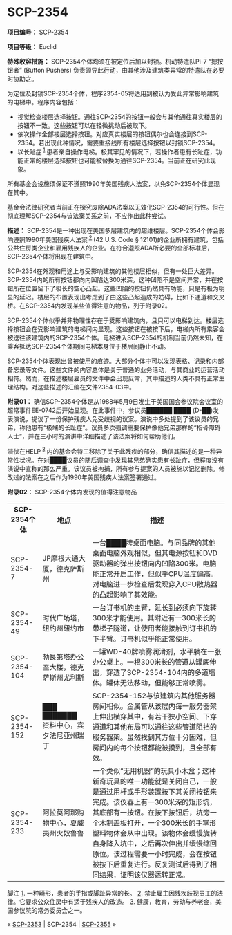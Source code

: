 # SCP-2354
                        


**项目编号：** SCP-2354

**项目等级：** Euclid

**特殊收容措施：** SCP-2354个体均须在被定位后加以封锁。机动特遣队Pi-7 “摁按钮者” (Button Pushers) 负责领导此行动，由其他涉及建筑类异常的特遣队在必要时协助之。

为定位及封锁SCP-2354个体，程序2354-05将适用到被认为受此异常影响建筑的电梯中。程序内容包括：

- 视觉检查楼层选择按钮。通往SCP-2354的按钮一般会与其他通往真实楼层的按钮不一致。这些按钮可以在轻微挑动后被取下。
- 依次操作全部楼层选择按钮。对应真实楼层的按钮偶尔也会连接到SCP-2354。若出现此种情况，需要重接线所有楼层选择按钮以封锁SCP-2354。
- 以长趾症<sup class='footnoteref'>
 <a shape='rect' class='footnoteref' id='footnoteref-1' href='javascript:;' onclick='WIKIDOT.page.utils.scrollToReference(&apos;footnote-1&apos;)'>1</a>
</sup>患者亲自操作电梯。极其罕见的情况下，若操作者患有长趾症，功能正常的楼层选择按钮也可能被替换为通往SCP-2354。当前正在研究此现象。

所有基金会设施须保证不遵照1990年美国残疾人法案，以免SCP-2354个体显现在其中。

基金会法律研究者当前正在探究废除ADA法案以无效化SCP-2354的可行性。但在彻底理解SCP-2354与该法案关系之前，不应作出此种尝试。

**描述：** SCP-2354是一种出现在美国多层建筑内的超维楼层。SCP-2354个体会影响遵照1990年美国残疾人法案<sup class='footnoteref'>
 <a shape='rect' class='footnoteref' id='footnoteref-2' href='javascript:;' onclick='WIKIDOT.page.utils.scrollToReference(&apos;footnote-2&apos;)'>2</a>
</sup>(42 U.S. Code § 12101)的企业所拥有建筑，包括公共住房类企业和雇用残疾人的企业。在符合遵照ADA所必要的全部标准后，SCP-2354个体将出现在建筑中。

SCP-2354在外观和用途上与受影响建筑的其他楼层相似，但有一处巨大差异。SCP-2354内的所有按钮都向内凹陷达300米深。这种凹陷不是空间异常，并在按钮所在位置留下了极长的空心凸起。这些凹陷的按钮仍然具有功能，只是有极为明显的延迟。楼层的布置表现出考虑到了由这些凸起造成的妨碍，比如下通道和交叉桥。在SCP-2354内发现某些值得注意的物品，列于附录02。

SCP-2354个体似乎并非物理性存在于受影响建筑内，且只可以电梯到达。楼层选择按钮会在受影响建筑的电梯间内显现。这些按钮在被按下后，电梯内所有乘客会被送往该建筑内的SCP-2354个体。电梯进入SCP-2354的机制当前仍然未知，在乘客抵达SCP-2354个体期间电梯本身位于楼层间静止不动。

SCP-2354个体表现出曾被使用的痕迹。大部分个体中可以发现表格、记录和内部备忘录等文件。这些文件的内容总体是关于普通的业务活动，与其商业的运营活动相符。然而，在描述楼层雇员的文件中会出现反常，其中描述的人类不具有正常生理结构。对这些描述的汇编在文件2354-03中。

**附录01：** 确信SCP-2354个体是从1988年5月9日发生于美国国会参议院会议室的超常事件EE-0742后开始显现。在此事件中，参议员██████ ████ (D-██)发表演说，提议了一份保护残疾人免受歧视的议案。演说中多处提到了该议员的兄弟，称他患有“极端的长趾症”。议员多次强调需要保护像他兄弟那样的“指骨障碍人士”，并在三小时的演讲中详细描述了该法案将如何帮助他们。

潜伏在HELP<sup class='footnoteref'>
 <a shape='rect' class='footnoteref' id='footnoteref-3' href='javascript:;' onclick='WIKIDOT.page.utils.scrollToReference(&apos;footnote-3&apos;)'>3</a>
</sup>内的基金会特工移除了关于此残疾的部分，确信其描述的是一种异常性状况。在对████议员的随后调查中发现其兄弟确实患有长趾症，但程度没有演说中宣称的那么严重。该议员被拘捕，所有参与提案的人员被施以记忆删除。修改过的法案在之后作为1990年美国残疾人法案签署通过。

**附录02：** SCP-2354个体内发现的值得注意物品

<table class='wiki-content-table'>
 <tr>
  <th colspan='1' rowspan='1'>SCP-2354&#20010;&#20307;</th>
  <th colspan='1' rowspan='1'>&#22320;&#28857;</th>
  <th colspan='1' rowspan='1'>&#25551;&#36848;</th>
 </tr>
 <tr>
  <td colspan='1' rowspan='1'>SCP-2354-7</td>
  <td colspan='1' rowspan='1'>JP&#25705;&#26681;&#22823;&#36890;&#22823;&#21414;&#65292;&#24503;&#20811;&#33832;&#26031;&#24030;</td>
  <td colspan='1' rowspan='1'>&#19968;&#21488;&#9608;&#9608;&#9608;&#9608;&#29260;&#26700;&#38754;&#30005;&#33041;&#12290;&#19982;&#21516;&#21697;&#29260;&#30340;&#20854;&#20182;&#26700;&#38754;&#30005;&#33041;&#22806;&#35266;&#30456;&#20284;&#65292;&#20294;&#20854;&#30005;&#28304;&#25353;&#38062;&#21644;DVD&#39537;&#21160;&#22120;&#30340;&#24377;&#20986;&#25353;&#38062;&#21521;&#20869;&#20985;&#38519;300&#31859;&#12290;&#30005;&#33041;&#33021;&#27491;&#24120;&#24320;&#21551;&#24037;&#20316;&#65292;&#20294;&#20284;&#20046;CPU&#28201;&#24230;&#20559;&#39640;&#12290;&#23545;&#30005;&#33041;&#36827;&#19968;&#27493;&#26816;&#26597;&#21518;&#21457;&#29616;&#31359;&#20837;CPU&#25955;&#28909;&#22120;&#30340;&#20984;&#36215;&#24433;&#21709;&#20102;&#20854;&#25928;&#33021;&#12290;</td>
 </tr>
 <tr>
  <td colspan='1' rowspan='1'>SCP-2354-49</td>
  <td colspan='1' rowspan='1'>&#26102;&#20195;&#24191;&#22330;&#22612;&#65292;&#32445;&#32422;&#24030;&#32445;&#32422;&#24066;</td>
  <td colspan='1' rowspan='1'>&#19968;&#21488;&#35746;&#20070;&#26426;&#30340;&#20027;&#33218;&#65292;&#24310;&#38271;&#21040;&#24517;&#39035;&#21521;&#19979;&#26059;&#36716;300&#31859;&#25165;&#33021;&#20351;&#29992;&#12290;&#20854;&#38468;&#36817;&#26377;&#19968;300&#31859;&#38271;&#30340;&#24102;&#26799;&#23376;&#38567;&#36947;&#65292;&#35753;&#20351;&#29992;&#32773;&#33021;&#25509;&#35302;&#21040;&#35746;&#20070;&#26426;&#30340;&#19979;&#21322;&#33218;&#12290;&#35746;&#20070;&#26426;&#20284;&#20046;&#33021;&#27491;&#24120;&#20351;&#29992;&#12290;</td>
 </tr>
 <tr>
  <td colspan='1' rowspan='1'>SCP-2354-104</td>
  <td colspan='1' rowspan='1'>&#21187;&#33390;&#31532;&#22612;&#21150;&#20844;&#23460;&#22823;&#27004;&#65292;&#24503;&#20811;&#33832;&#26031;&#24030;&#23588;&#21033;&#26031;</td>
  <td colspan='1' rowspan='1'>&#19968;&#32592;WD-40&#29260;&#21943;&#38654;&#28070;&#28369;&#21058;&#65292;&#27700;&#24179;&#36538;&#22312;&#19968;&#24352;&#21150;&#20844;&#26700;&#19978;&#12290;&#19968;&#26681;300&#31859;&#38271;&#30340;&#31649;&#36947;&#20174;&#32592;&#24213;&#20280;&#20986;&#65292;&#31359;&#36879;&#20102;SCP-2354-104&#20869;&#30340;&#22810;&#36947;&#22681;&#20307;&#12290;&#32592;&#20307;&#26080;&#27861;&#31227;&#21160;&#65292;&#20294;&#33021;&#22815;&#27491;&#24120;&#21943;&#38654;&#12290;</td>
 </tr>
 <tr>
  <td colspan='1' rowspan='1'>SCP-2354-152</td>
  <td colspan='1' rowspan='1'>&#9608;&#9608;&#9608; &#9608;&#9608;&#9608;&#9608;&#9608;&#9608;&#9608; &#36164;&#26009;&#20013;&#24515;&#65292;&#23486;&#22805;&#27861;&#23612;&#20122;&#24030;&#29790;&#19969;</td>
  <td colspan='1' rowspan='1'>SCP-2354-152&#19982;&#35813;&#24314;&#31569;&#20869;&#20854;&#20182;&#26381;&#21153;&#22120;&#25151;&#38388;&#30456;&#20284;&#12290;&#37329;&#23646;&#31649;&#20174;&#35813;&#23618;&#20869;&#27599;&#19968;&#26381;&#21153;&#22120;&#26550;&#19978;&#20280;&#20986;&#27178;&#31359;&#20854;&#20013;&#65292;&#26377;&#33509;&#24178;&#29421;&#23567;&#31354;&#38388;&#12289;&#19979;&#31359;&#36890;&#36947;&#21644;&#20854;&#20182;&#24067;&#23616;&#21487;&#20197;&#36890;&#24448;&#36825;&#20123;&#31649;&#36947;&#38459;&#25377;&#30340;&#26381;&#21153;&#22120;&#26550;&#12290;&#34429;&#28982;&#25214;&#21040;&#20854;&#26041;&#20301;&#21313;&#20998;&#22256;&#38590;&#65292;&#20294;&#25151;&#38388;&#20869;&#30340;&#27599;&#20010;&#25353;&#38062;&#37117;&#33021;&#34987;&#25720;&#21040;&#65292;&#19988;&#20840;&#37096;&#26377;&#25928;&#12290;</td>
 </tr>
 <tr>
  <td colspan='1' rowspan='1'>SCP-2354-233</td>
  <td colspan='1' rowspan='1'>&#38463;&#25289;&#33707;&#38463;&#37027;&#36141;&#29289;&#20013;&#24515;&#65292;&#22799;&#23041;&#22839;&#24030;&#28779;&#22900;&#40065;&#40065;</td>
  <td colspan='1' rowspan='1'>&#19968;&#20010;&#31867;&#20284;&#8220;&#26080;&#29992;&#26426;&#22120;&#8221;&#30340;&#29609;&#20855;&#23567;&#26408;&#30418;&#65307;&#36825;&#31181;&#26032;&#22855;&#29609;&#20855;&#30340;&#21807;&#19968;&#21151;&#33021;&#23601;&#26159;&#20851;&#38381;&#33258;&#24049;&#65292;&#19968;&#33324;&#26159;&#36890;&#36807;&#29992;&#26438;&#25110;&#25163;&#24418;&#35013;&#32622;&#25353;&#19979;&#20854;&#20851;&#38381;&#25353;&#38062;&#26469;&#23436;&#25104;&#12290;&#35813;&#20202;&#22120;&#19978;&#26377;&#19968;300&#31859;&#28145;&#30340;&#30697;&#24418;&#22353;&#65292;&#20854;&#24213;&#37096;&#26377;&#19968;&#25353;&#38062;&#12290;&#22312;&#25353;&#19979;&#25353;&#38062;&#21518;&#65292;&#22353;&#26049;&#19968;&#20010;&#26408;&#21046;&#30422;&#26495;&#25171;&#24320;&#65292;&#19968;&#20010;300&#31859;&#38271;&#30340;&#25163;&#25484;&#24418;&#22609;&#26009;&#29289;&#20307;&#20250;&#20174;&#20013;&#20986;&#29616;&#12290;&#35813;&#29289;&#20307;&#20250;&#32531;&#24930;&#26059;&#36716;&#33258;&#36523;&#38477;&#20837;&#22353;&#20013;&#65292;&#20043;&#21518;&#20877;&#27425;&#20280;&#20986;&#24182;&#32531;&#24930;&#32553;&#22238;&#21407;&#20301;&#12290;&#35813;&#36807;&#31243;&#38656;&#35201;&#19968;&#23567;&#26102;&#23436;&#25104;&#65292;&#20250;&#22312;&#25353;&#38062;&#34987;&#25353;&#19979;&#21518;&#37325;&#22797;&#36827;&#34892;&#12290;&#21453;&#22797;&#27979;&#35797;&#21518;&#24471;&#21040;&#20102;&#30456;&#21516;&#32467;&#26524;&#65292;&#35777;&#26126;&#35813;&#20202;&#22120;&#36816;&#36716;&#27491;&#24120;&#12290;</td>
 </tr>
</table>

脚注
<a shape='rect' href='javascript:;' onclick='WIKIDOT.page.utils.scrollToReference(&apos;footnoteref-1&apos;)'>1</a>. 一种畸形，患者的手指或脚趾异常的长。
<a shape='rect' href='javascript:;' onclick='WIKIDOT.page.utils.scrollToReference(&apos;footnoteref-2&apos;)'>2</a>. 禁止雇主因残疾歧视员工的法律。它要求公众住房中有适于残疾人的改造。
<a shape='rect' href='javascript:;' onclick='WIKIDOT.page.utils.scrollToReference(&apos;footnoteref-3&apos;)'>3</a>. 健康，教育，劳动与养老金，美国参议院的常务委员会之一。



« [SCP-2353](/scp-2353) | SCP-2354 | <a shape='rect' class='newpage' href='/scp-2355'>SCP-2355</a> »





                    